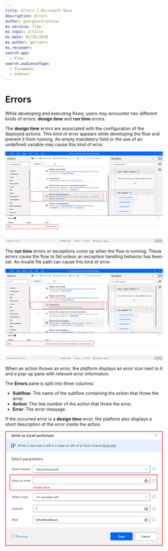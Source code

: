 ```yaml
---
title: Errors | Microsoft Docs
description: Errors
author: georgiostrantzas
ms.service: flow
ms.topic: article
ms.date: 02/26/2020
ms.author: getrantz
ms.reviewer:
search.app: 
  - Flow
search.audienceType: 
  - flowmaker
  - enduser
---
```


# Errors

While developing and executing flows, users may encounter two different kinds of errors: **design time** and **run time** errors.

The **design time** errors are associated with the configuration of the deployed actions. This kind of error appears while developing the flow and prevent it from running. An empty mandatory field or the use of an undefined variable may cause this kind of error.

![A design time error.](../media/errors/design-time-error.png)

The **run time** errors or exceptions come up when the flow is running. These errors cause the flow to fail unless an exception handling behavior has been set. An invalid file path can cause this kind of error. 

![A run time error.](../media/errors/run-time-error.png)

When an action throws an error, the platform displays an error icon next to it and a pop-up pane with relevant error information. 

The **Errors** pane is split into three columns:

- **Subflow**: The name of the subflow containing the action that threw the error.
- **Action**: The line number of the action that threw the error.
- **Error**: The error message.

If the occurred error is a **design time** error, the platform also displays a short description of the error inside the action. 

![An error description inside an action.](../media/errors/error-action.png)